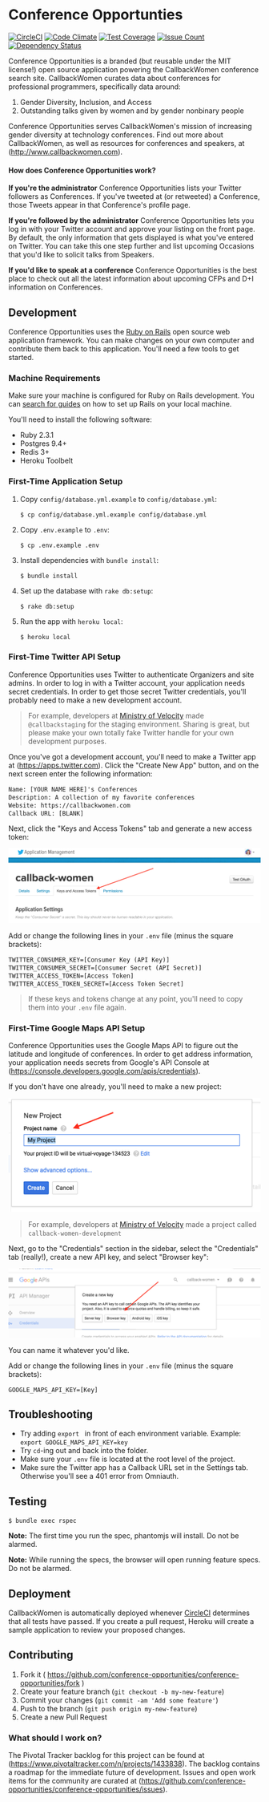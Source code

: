 # Conference Opportunties
[![CircleCI](https://circleci.com/gh/conference-opportunities/conference-opportunities.svg?style=svg)](https://circleci.com/gh/conference-opportunities/conference-opportunities) [![Code Climate](https://codeclimate.com/github/conference-opportunities/conference-opportunities/badges/gpa.svg)](https://codeclimate.com/github/conference-opportunities/conference-opportunities) [![Test Coverage](https://codeclimate.com/github/conference-opportunities/conference-opportunities/badges/coverage.svg)](https://codeclimate.com/github/conference-opportunities/conference-opportunities/coverage) [![Issue Count](https://codeclimate.com/github/conference-opportunities/conference-opportunities/badges/issue_count.svg)](https://codeclimate.com/github/conference-opportunities/conference-opportunities) [![Dependency Status](https://gemnasium.com/conference-opportunities/conference-opportunities.svg)](https://gemnasium.com/conference-opportunities/conference-opportunities)

Conference Opportunities is a branded (but reusable under the MIT license!) open source application powering the CallbackWomen conference search site.  CallbackWomen curates data about conferences for professional programmers, specifically data around:

1. Gender Diversity, Inclusion, and Access
2. Outstanding talks given by women and by gender nonbinary people

Conference Opportunities serves CallbackWomen's mission of increasing gender diversity at technology conferences.  Find out more about CallbackWomen, as well as resources for conferences and speakers, at (http://www.callbackwomen.com).


#### How does Conference Opportunities work?

**If you're the administrator** Conference Opportunities lists your Twitter followers as Conferences.  If you've tweeted at (or retweeted) a Conference, those Tweets appear in that Conference's profile page.

**If you're followed by the administrator** Conference Opportunities lets you log in with your Twitter account and approve your listing on the front page.  By default, the only information that gets displayed is what you've entered on Twitter.  You can take this one step further and list upcoming Occasions that you'd like to solicit talks from Speakers.

**If you'd like to speak at a conference** Conference Opportunities is the best place to check out all the latest information about upcoming CFPs and D+I information on Conferences.


## Development

Conference Opportunities uses the [Ruby on Rails](https://rubyonrails.org) open source web application framework.  You can make changes on your own computer and contribute them back to this application.  You'll need a few tools to get started.


### Machine Requirements

Make sure your machine is configured for Ruby on Rails development.  You can [search for guides](https://www.google.com/search?q=rails+development+setup+guide) on how to set up Rails on your local machine.

You'll need to install the following software:

* Ruby 2.3.1
* Postgres 9.4+
* Redis 3+
* Heroku Toolbelt


### First-Time Application Setup

1. Copy `config/database.yml.example` to `config/database.yml`:
    ```
    $ cp config/database.yml.example config/database.yml
    ```

2. Copy `.env.example` to `.env`:
    ```
    $ cp .env.example .env
    ```

3. Install dependencies with `bundle install`:
    ```
    $ bundle install
    ```

4. Set up the database with `rake db:setup`:
    ```
    $ rake db:setup
    ```

5. Run the app with `heroku local`:
    ```
    $ heroku local
    ```


### First-Time Twitter API Setup

Conference Opportunities uses Twitter to authenticate Organizers and site admins.  In order to log in with a Twitter account, your application needs secret credentials.  In order to get those secret Twitter credentials, you'll probably need to make a new development account.

> For example, developers at [Ministry of Velocity](https://ministryofvelocity.com) made `@callbackstaging` for the staging environment.  Sharing is great, but please make your own totally fake Twitter handle for your own development purposes.

Once you've got a development account, you'll need to make a Twitter app at (https://apps.twitter.com).  Click the "Create New App" button, and on the next screen enter the following information:

```
Name: [YOUR NAME HERE]'s Conferences
Description: A collection of my favorite conferences
Website: https://callbackwomen.com
Callback URL: [BLANK]
```

Next, click the "Keys and Access Tokens" tab and generate a new access token:

![twitter_tokens_instructions](/app/assets/images/readme_screenshots/twitter_tokens_instructions.png)

Add or change the following lines in your `.env` file (minus the square brackets):

```
TWITTER_CONSUMER_KEY=[Consumer Key (API Key)]
TWITTER_CONSUMER_SECRET=[Consumer Secret (API Secret)]
TWITTER_ACCESS_TOKEN=[Access Token]
TWITTER_ACCESS_TOKEN_SECRET=[Access Token Secret]
```

> If these keys and tokens change at any point, you'll need to copy them into your `.env` file again.


### First-Time Google Maps API Setup

Conference Opportunities uses the Google Maps API to figure out the latitude and longitude of conferences.  In order to get address information, your application needs secrets from Google's API Console at (https://console.developers.google.com/apis/credentials).

If you don't have one already, you'll need to make a new project:

![create_project](/app/assets/images/readme_screenshots/create_project.png)

> For example, developers at [Ministry of Velocity](https://ministryofvelocity.com) made a project called `callback-women-development`

Next, go to the "Credentials" section in the sidebar, select the "Credentials" tab (really!), create a new API key, and select "Browser key":

![google_api_instruction](/app/assets/images/readme_screenshots/google_api_instruction.png)

You can name it whatever you'd like.

Add or change the following lines in your `.env` file (minus the square brackets):

```
GOOGLE_MAPS_API_KEY=[Key]
```


## Troubleshooting

* Try adding `export ` in front of each environment variable. Example:
  ```export GOOGLE_MAPS_API_KEY=key```
* Try `cd`-ing out and back into the folder.
* Make sure your `.env` file is located at the root level of the project.
* Make sure the Twitter app has a Callback URL set in the Settings tab. Otherwise you'll see a 401 error from Omniauth.


## Testing

```
$ bundle exec rspec
```

**Note:** The first time you run the spec, phantomjs will install. Do not be alarmed.

**Note:** While running the specs, the browser will open running feature specs. Do not be alarmed.


## Deployment

CallbackWomen is automatically deployed whenever [CircleCI](https://circleci.com/gh/conference-opportunities/conference-opportunities) determines that all tests have passed.  If you create a pull request, Heroku will create a sample application to review your proposed changes.


## Contributing

1. Fork it ( https://github.com/conference-opportunities/conference-opportunities/fork )
2. Create your feature branch (`git checkout -b my-new-feature`)
3. Commit your changes (`git commit -am 'Add some feature'`)
4. Push to the branch (`git push origin my-new-feature`)
5. Create a new Pull Request


### What should I work on?

The Pivotal Tracker backlog for this project can be found at (https://www.pivotaltracker.com/n/projects/1433838).  The backlog contains a roadmap for the immediate future of development.  Issues and open work items for the community are curated at (https://github.com/conference-opportunities/conference-opportunities/issues).

